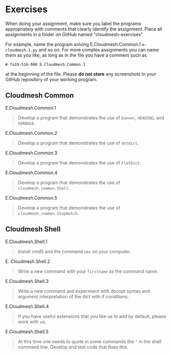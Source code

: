 # Exercises

When doing your assignment, make sure you label the programs
appropriately with comments that clearly identify the assignment. 
Place all assignments in a folder on GitHub named "cloudmesh-exercises"

For example, name the program solving E.Cloudmesh.Common.1
`e-cloudmesh-1.py` and so on. For more complex assignments you can name
them as you like, as long as in the file you have a comment such as 

```# fa19-516-000 E.Cloudmesh.Common.1```

at the beginning of the file. Please **do not store** any screenshots in your GitHub repository of your working program.


## Cloudmesh Common

E.Cloudmesh.Common.1

> Develop a program that demonstrates the use of `banner`, 
> `HEADING`, and `VERBOSE`.

E.Cloudmesh.Common.2

> Develop a program that demonstrates the use of `dotdict`.

E.Cloudmesh.Common.3

> Develop a program that demonstrates the use of `FlatDict`.

E.Cloudmesh.Common.4

> Develop a program that demonstrates the use of `cloudmesh.common.Shell`.

E.Cloudmesh.Common.5

> Develop a program that demonstrates the use of `cloudmesh.common.StopWatch`.


## Cloudmesh Shell

E.Cloudmesh.Shell.1

> Install cmd5 and the command `cms` on your computer.

E. Cloudmesh.Shell.2

> Write a new command with your `firstname` as the command name.

E.Cloudmesh.Shell.3

> Write a new command and experiment with docopt syntax and argument
> interpretation of the dict with if conditions.

E.Cloudmesh.Shell.4

> If you have useful extensions that you like us to add by default,
> please work with us.

E.Cloudmesh.Shell.5

> At this time one needs to quote in some commands the `"` in the
> shell command line. Develop and test code that fixes this.

